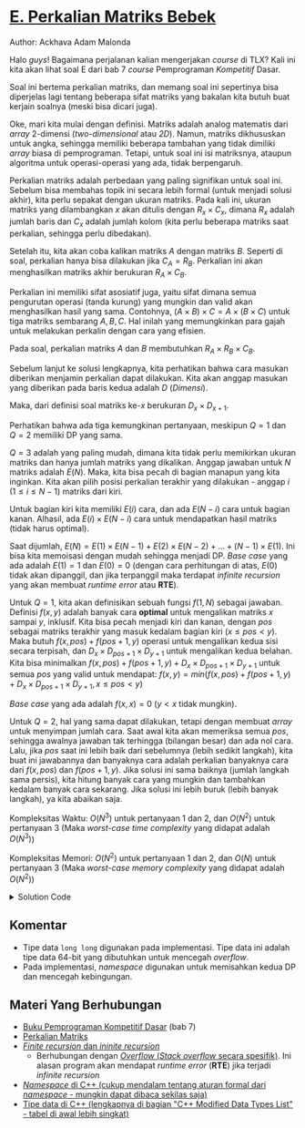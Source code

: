 # [E. Perkalian Matriks Bebek](https://tlx.toki.id/courses/competitive/chapters/07/problems/E)

Author: Ackhava Adam Malonda

Halo _guys_! Bagaimana perjalanan kalian mengerjakan _course_ di TLX? Kali ini kita akan lihat soal E dari bab 7 _course_ Pemprograman *Kompetitif* Dasar.

Soal ini bertema perkalian matriks, dan memang soal ini sepertinya bisa diperjelas lagi tentang beberapa sifat matriks yang bakalan kita butuh buat kerjain soalnya (meski bisa dicari juga).

Oke, mari kita mulai dengan definisi. Matriks adalah analog matematis dari _array_ 2-dimensi (_two-dimensional_ atau _2D_). Namun, matriks dikhususkan untuk angka, sehingga memiliki beberapa tambahan yang tidak dimiliki _array_ biasa di pemprograman. Tetapi, untuk soal ini isi matriksnya, ataupun algoritma untuk operasi-operasi yang ada, tidak berpengaruh.

Perkalian matriks adalah perbedaan yang paling signifikan untuk soal ini. Sebelum bisa membahas topik ini secara lebih formal (untuk menjadi solusi akhir), kita perlu sepakat dengan ukuran matriks. Pada kali ini, ukuran matriks yang dilambangkan $x$ akan ditulis dengan $R_x \times C_x$, dimana $R_x$ adalah jumlah baris dan $C_x$ adalah jumlah kolom (kita perlu beberapa matriks saat perkalian, sehingga perlu dibedakan).

Setelah itu, kita akan coba kalikan matriks $A$ dengan matriks $B$. Seperti di soal, perkalian hanya bisa dilakukan jika $C_A = R_B$. Perkalian ini akan menghasilkan matriks akhir berukuran $R_A \times C_B$. 

Perkalian ini memiliki sifat asosiatif juga, yaitu sifat dimana semua pengurutan operasi (tanda kurung) yang mungkin dan valid akan menghasilkan hasil yang sama. Contohnya, $(A \times B) \times C = A \times (B \times C)$ untuk tiga matriks sembarang $A, B, C$. Hal inilah yang memungkinkan para gajah untuk melakukan perkalin dengan cara yang efisien.

Pada soal, perkalian matriks $A$ dan $B$ membutuhkan $R_A \times R_B \times C_B$. 

Sebelum lanjut ke solusi lengkapnya, kita perhatikan bahwa cara masukan diberikan menjamin perkalian dapat dilakukan. Kita akan anggap masukan yang diberikan pada baris kedua adalah $D$ (_Dimensi_). 

Maka, dari definisi soal matriks ke-$x$ berukuran $D_x \times D_{x+1}$. 

Perhatikan bahwa ada tiga kemungkinan pertanyaan, meskipun $Q = 1$ dan $Q = 2$ memiliki DP yang sama. 

$Q = 3$ adalah yang paling mudah, dimana kita tidak perlu memikirkan ukuran matriks dan hanya jumlah matriks yang dikalikan. Anggap jawaban untuk $N$ matriks adalah $E(N)$. Maka, kita bisa pecah di bagian manapun yang kita inginkan. Kita akan pilih posisi perkalian terakhir yang dilakukan - anggap $i$ ($1 \leq i \leq N-1$) matriks dari kiri. 

Untuk bagian kiri kita memiliki $E(i)$ cara, dan ada $E(N-i)$ cara untuk bagian kanan. Alhasil, ada $E(i) \times E(N-i)$ cara untuk mendapatkan hasil matriks (tidak harus optimal). 

Saat dijumlah, $E(N) = E(1) \times E(N-1) + E(2) \times E(N-2) + \dots + (N-1) \times E(1)$. Ini bisa kita memoisasi dengan mudah sehingga menjadi DP. _Base case_ yang ada adalah $E(1) = 1$ dan $E(0) = 0$ (dengan cara perhitungan di atas, $E(0)$ tidak akan dipanggil, dan jika terpanggil maka terdapat _infinite recursion_ yang akan membuat _runtime error_ atau **RTE**).

Untuk $Q = 1$, kita akan definisikan sebuah fungsi $f(1, N)$ sebagai jawaban. Definisi $f(x, y)$ adalah banyak cara **optimal** untuk mengalikan matriks $x$ sampai $y$, inklusif. Kita bisa pecah menjadi kiri dan kanan, dengan $pos$ sebagai matriks terakhir yang masuk kedalam bagian kiri ($x \leq pos \lt y$). Maka butuh $f(x, pos) + f(pos + 1, y)$ operasi untuk mengalikan kedua sisi secara terpisah, dan $D_x \times D_{pos+1} \times D_{y+1}$ untuk mengalikan kedua belahan. Kita bisa minimalkan $f(x, pos) + f(pos + 1, y) + D_x \times D_{pos+1} \times D_{y+1}$ untuk semua $pos$ yang valid untuk mendapat:
$f(x, y) = min(f(x, pos) + f(pos + 1, y) + D_x \times D_{pos+1} \times D_{y+1}, x \leq pos \lt y)$

_Base case_ yang ada adalah $f(x, x) = 0$ ($y<x$ tidak mungkin).

Untuk $Q = 2$, hal yang sama dapat dilakukan, tetapi dengan membuat _array_ untuk menyimpan jumlah cara. Saat awal kita akan memeriksa semua $pos$, sehingga awalnya jawaban tak terhingga (bilangan besar) dan ada nol cara. Lalu, jika $pos$ saat ini lebih baik dari sebelumnya (lebih sedikit langkah), kita buat ini jawabannya dan banyaknya cara adalah perkalian banyaknya cara dari $f(x, pos)$ dan $f(pos+1, y)$. Jika solusi ini sama baiknya (jumlah langkah sama persis), kita hitung banyak cara yang mungkin dan tambahkan kedalam banyak cara sekarang. Jika solusi ini lebih buruk (lebih banyak langkah), ya kita abaikan saja. 

Kompleksitas Waktu: $O(N^3)$ untuk pertanyaan 1 dan 2, dan $O(N^2)$ untuk pertanyaan 3 (Maka _worst-case time complexity_ yang didapat adalah $O(N^3)$)

Kompleksitas Memori: $O(N^2)$ untuk pertanyaan 1 dan 2, dan $O(N)$ untuk pertanyaan 3 (Maka _worst-case memory complexity_ yang didapat adalah $O(N^2)$)

<details>
  <summary>Solution Code</summary>

```
#include <bits/stdc++.h>
using namespace std;

typedef long long ll;  // long long adalah tipe data 64-bit di C++ - diperlukan
                       // untuk mencegah overflow

const ll MOD = 26101991;  // Modulo untuk soal 2

ll p[500];  // p adalah D di pembahasan
ll N;
ll Q;

namespace task12 {  // Pertanyaan 1 dan 2
ll memo[500][500];  // Memoisasi
ll cnt[500][500];   // Jumlah cara

ll dp(ll l, ll r) {  // dp adalah f di pembahasan
  if (l == r) {
    cnt[l][r] = 1;
    return 0;
  }

  ll &ans = memo[l][r];
  if (ans != -1) return ans;

  ans = 1E16;

  for (ll i = l; i < r; i++) {  // Iterasi (i adalah pos di pembahasan)
    ll c = p[l] * p[i + 1] * p[r + 1];
    c += dp(l, i) + dp(i + 1, r);

    if (ans > c) {  // Lebih baik
      cnt[l][r] = cnt[l][i] * cnt[i + 1][r];
      cnt[l][r] %= MOD;
      ans = c;
    } else if (ans == c) {  // Sama saja
      cnt[l][r] += cnt[l][i] * cnt[i + 1][r];
      cnt[l][r] %= MOD;
    }
    // Lebih buruk maka tidak akan dilihat :(
  }

  return ans;
}

void init() {
  memset(memo, -1, sizeof memo);
  memset(cnt, 0, sizeof cnt);
}
}

namespace task3 {  // Pertanyaan 3
ll memo[500];

ll dp(ll n) {  // dp adalah E di pembahasan
  if (n == 0) return 0;
  if (n == 1) return 1;

  ll &ans = memo[n];
  if (ans != -1) return ans;

  ans = 0;

  for (ll i = 1; i < n; i++) {  // Iterasi (i adalah pos di pembahasan)
    ans += dp(i) * dp(n - i);
    ans %= MOD;
  }

  return ans;
}

void init() { memset(memo, -1, sizeof memo); }
}

int main() {
  ios_base::sync_with_stdio(false);
  cin.tie(0);
  cout.tie(0);

  cin >> N;

  for (ll i = 1; i <= N + 1; i++) {
    cin >> p[i];
  }

  cin >> Q;

  if (Q == 1) {
    task12::init();
    cout << task12::dp(1, N);
  } else if (Q == 2) {
    task12::init();
    task12::dp(1, N);
    cout << task12::cnt[1][N];
  } else {
    task3::init();
    cout << task3::dp(N);
  }
}
```
</details>

## Komentar
- Tipe data `long long` digunakan pada implementasi. Tipe data ini adalah tipe data 64-bit yang dibutuhkan untuk mencegah _overflow_.
- Pada implementasi, _namespace_ digunakan untuk memisahkan kedua DP dan mencegah kebingungan.

## Materi Yang Berhubungan
- [Buku Pemprograman Kompetitif Dasar](https://osn.toki.id/arsip/download-pkd) (bab 7)
- [Perkalian Matriks](https://byjus.com/maths/matrix-multiplication/)
- [_Finite recursion_ dan _ininite recursion_](https://www.geeksforgeeks.org/finite-and-infinite-recursion-with-examples/)  
  * Berhubungan dengan [_Overflow_ (_Stack overflow_ secara spesifik)](https://www.geeksforgeeks.org/heap-overflow-stack-overflow/). Ini alasan program akan mendapat _runtime error_ (**RTE**) jika terjadi _infinite recursion_
- [_Namespace_ di C++ (cukup mendalam tentang aturan formal dari _namespace_ - mungkin dapat dibaca sekilas saja)](https://www.geeksforgeeks.org/namespace-in-c/)
- [Tipe data di C++ (lengkapnya di bagian "C++ Modified Data Types List" - tabel di awal lebih singkat)](https://www.programiz.com/cpp-programming/data-types)